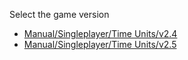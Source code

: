 Select the game version

- [Manual/Singleplayer/Time
  Units/v2.4](Manual/Singleplayer/Time_Units/v2.4 "wikilink")
- [Manual/Singleplayer/Time
  Units/v2.5](Manual/Singleplayer/Time_Units/v2.5 "wikilink")